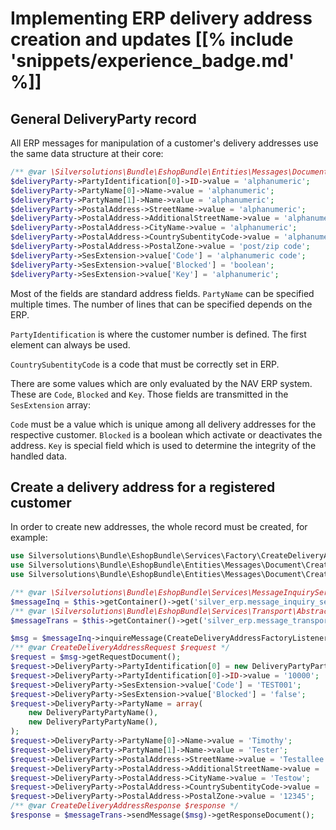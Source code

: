 # Implementing ERP delivery address creation and updates [[% include 'snippets/experience_badge.md' %]]

## General DeliveryParty record

All ERP messages for manipulation of a customer's delivery addresses use the same data structure at their core:

``` php
/** @var \Silversolutions\Bundle\EshopBundle\Entities\Messages\Document\DeliveryParty $deliveryParty */
$deliveryParty->PartyIdentification[0]->ID->value = 'alphanumeric';
$deliveryParty->PartyName[0]->Name->value = 'alphanumeric';
$deliveryParty->PartyName[1]->Name->value = 'alphanumeric';
$deliveryParty->PostalAddress->StreetName->value = 'alphanumeric';
$deliveryParty->PostalAddress->AdditionalStreetName->value = 'alphanumeric';
$deliveryParty->PostalAddress->CityName->value = 'alphanumeric';
$deliveryParty->PostalAddress->CountrySubentityCode->value = 'alphanumeric code'; // Must exist in NAV
$deliveryParty->PostalAddress->PostalZone->value = 'post/zip code';
$deliveryParty->SesExtension->value['Code'] = 'alphanumeric code';
$deliveryParty->SesExtension->value['Blocked'] = 'boolean';
$deliveryParty->SesExtension->value['Key'] = 'alphanumeric';
```

Most of the fields are standard address fields. `PartyName` can be specified multiple times.
The number of lines that can be specified depends on the ERP.

`PartyIdentification` is where the customer number is defined. The first element can always be used.

`CountrySubentityCode` is a code that must be correctly set in ERP.

There are some values which are only evaluated by the NAV ERP system. These are `Code`, `Blocked` and `Key`.
Those fields are transmitted in the `SesExtension` array:

`Code` must be a value which is unique among all delivery addresses for the respective customer.
`Blocked` is a boolean which activate or deactivates the address.
`Key` is special field which is used to determine the integrity of the handled data.

## Create a delivery address for a registered customer

In order to create new addresses, the whole record must be created, for example:

``` php
use Silversolutions\Bundle\EshopBundle\Services\Factory\CreateDeliveryAddressFactoryListener;
use Silversolutions\Bundle\EshopBundle\Entities\Messages\Document\CreateDeliveryAddressRequest;
use Silversolutions\Bundle\EshopBundle\Entities\Messages\Document\CreateDeliveryAddressResponse;

/** @var \Silversolutions\Bundle\EshopBundle\Services\MessageInquiryService $messageInq */
$messageInq = $this->getContainer()->get('silver_erp.message_inquiry_service');
/** @var \Silversolutions\Bundle\EshopBundle\Services\Transport\AbstractMessageTransport $messageTrans */
$messageTrans = $this->getContainer()->get('silver_erp.message_transport');

$msg = $messageInq->inquireMessage(CreateDeliveryAddressFactoryListener::CREATEDELIVERYADDRESS);
/** @var CreateDeliveryAddressRequest $request */
$request = $msg->getRequestDocument();
$request->DeliveryParty->PartyIdentification[0] = new DeliveryPartyPartyIdentification();
$request->DeliveryParty->PartyIdentification[0]->ID->value = '10000';
$request->DeliveryParty->SesExtension->value['Code'] = 'TEST001';
$request->DeliveryParty->SesExtension->value['Blocked'] = 'false';
$request->DeliveryParty->PartyName = array(
    new DeliveryPartyPartyName(),
    new DeliveryPartyPartyName(),
);
$request->DeliveryParty->PartyName[0]->Name->value = 'Timothy';
$request->DeliveryParty->PartyName[1]->Name->value = 'Tester';
$request->DeliveryParty->PostalAddress->StreetName->value = 'Testallee 1';
$request->DeliveryParty->PostalAddress->AdditionalStreetName->value = 'Gassenstr.';
$request->DeliveryParty->PostalAddress->CityName->value = 'Testow';
$request->DeliveryParty->PostalAddress->CountrySubentityCode->value = ''; // Must exist in NAV
$request->DeliveryParty->PostalAddress->PostalZone->value = '12345';
/** @var CreateDeliveryAddressResponse $response */
$response = $messageTrans->sendMessage($msg)->getResponseDocument();
```
